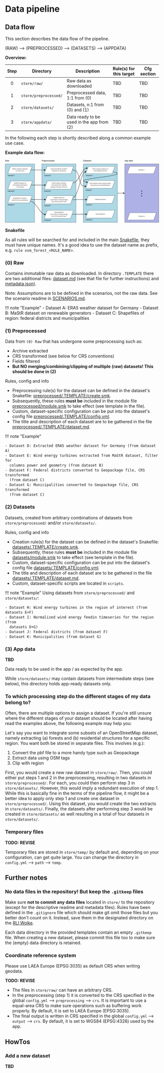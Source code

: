 # Data pipeline

## Data flow

This section describes the data flow of the pipeline.

(RAW) --> (PREPROCESSED) --> (DATASETS) --> (APPDATA)

**Overview:**

| **Step** | **Directory**         | **Description**                           | **Rule(s) for this target** | **Cfg section** |
|:--------:|-----------------------|-------------------------------------------|-----------------------------|-----------------|
|    0     | `store/raw/`          | Raw data as downloaded                    | TBD                         | TBD             |
|    1     | `store/preprocessed/` | Preprocessed data, 1:1 from (0)           | TBD                         | TBD             |
|    2     | `store/datasets/`     | Datasets, n:1 from (0) and (1)            | TBD                         | TBD             |
|    3     | `store/appdata/`      | Data ready to be used in the app from (2) | TBD                         | TBD             |

In the following each step is shortly described along a common example use
case.

**Example data flow:**

![example data flow](../../docs/img/datasets/pipeline_dataflow_example.png)

**Snakefile**

As all rules will be
searched for and included in the main [Snakefile](../workflow/Snakefile),
they must have unique names. It's a good idea to use the dataset name as prefix,
e.g. `rule osm_forest_<RULE_NAME>`.

### (0) Raw

Contains immutable raw data as downloaded. In directory `.TEMPLATE` there are
two additional files: [dataset.md](raw/.TEMPLATE/dataset.md) (see that file
for further  instructions) and [metadata.json)](raw/.TEMPLATE/metadata.json).

Note: Assumptions are to be defined in the scenarios, not the raw data.
See the scenario readme in [SCENARIOS.md](../scenarios/SCENARIOS.md).

!!! note "Example"
    - Dataset A: ERA5 weather dataset for Germany
    - Dataset B: MaStR dataset on renewable generators
    - Dataset C: Shapefiles of region: federal districts and municipalities

### (1) Preprocessed

Data from `(0) Raw` that has undergone some preprocessing such as:

- Archive extracted
- CRS transformed (see below for CRS conventions)
- Fields filtered
- **But NO merging/combining/clipping of multiple (raw) datasets! This should
  be done in (2)**

Rules, config and info

- Preprocessing rule(s) for the dataset can be defined in the dataset's Snakefile:
[preprocessed/.TEMPLATE/create.smk](preprocessed/.TEMPLATE/create.smk).
- Subsequently, these rules **must be** included in the module file
[preprocessed/module.smk](preprocessed/module.smk) to take effect (see
template in the file).
- Custom, dataset-specific configuration can be put into the dataset's config
file [preprocessed/.TEMPLATE/config.yml](preprocessed/.TEMPLATE/config.yml).
- The title and description of each dataset are to be gathered in the file
[preprocessed/.TEMPLATE/dataset.md](preprocessed/.TEMPLATE/dataset.md).

!!! note "Example"

    - Dataset D: Extracted ERA5 weather dataset for Germany (from dataset A)
    - Dataset E: Wind energy turbines extracted from MaStR dataset, filter for
      columns power and geometry (from dataset B)
    - Dataset F: Federal districts converted to Geopackage file, CRS transformed
      (from dataset C)
    - Dataset G: Municipalities converted to Geopackage file, CRS transformed
      (from dataset C)

### (2) Datasets

Datasets, created from arbitrary combinations of datasets from
`store/preprocessed/` and/or `store/datasets/`.

Rules, config and info

- Creation rule(s) for the dataset can be defined in the dataset's
  Snakefile: [datasets/.TEMPLATE/create.smk](datasets/.TEMPLATE/create.smk).
- Subsequently, these rules **must be** included in the module file
  [datasets/module.smk](datasets/module.smk) to take effect (see
  template in the file).
- Custom, dataset-specific configuration can be put into the dataset's config
  file [datasets/.TEMPLATE/config.yml](datasets/.TEMPLATE/config.yml).
- The title and description of each dataset are to be gathered in the file
  [datasets/.TEMPLATE/dataset.md](datasets/.TEMPLATE/dataset.md).
- Custom, dataset-specific scripts are located in `scripts`.

!!! note "Example"
    Using datasets from `store/preprocessed/` and `store/datasets/`:

    - Dataset H: Wind energy turbines in the region of interest (from datasets E+F)
    - Dataset I: Normalized wind energy feedin timeseries for the region (from
      datasets D+G)
    - Dataset J: Federal districts (from dataset F)
    - Dataset K: Municipalities (from dataset G)

### (3) App data

**TBD**

Data ready to be used in the app / as expected by the app.

While `store/datasets/` may contain datasets from intermediate steps (see
below), this directory holds app-ready datasets only.

### To which processing step do the different stages of my data belong to?

Often, there are multiple options to assign a dataset. If you're still unsure
where the different stages of your dataset should be located after having
read the examples above, the following example may help you:

Let's say you want to integrate some subsets of an OpenStreetMap dataset,
namely extracting (a) forests and (b) residential structures for a specific
region. You want both be stored in separate files. This involves (e.g.):

1. Convert the pbf file to a more handy type such as Geopackage
2. Extract data using OSM tags
3. Clip with region

First, you would create a new raw dataset in `store/raw/`. Then, you could
either put steps 1 and 2 in the preprocessing, resulting in two datasets in
`store/preprocessed/`. For each, you could then perform step 3 in
`store/datasets/`.
However, this would imply a redundant execution of step 1. While this is
basically fine in the terms of the pipeline flow, it might be a better idea to
apply only step 1 and create one dataset in `store/preprocessed/`.
Using this dataset, you would create the two extracts in `store/datasets/`.
Finally, the datasets after performing step 3 would be created in `store/datasets/` as well
resulting in a total of four datasets in `store/datasets/`.

### Temporary files

**TODO: REVISE**

Temporary files are stored in `store/temp/` by default and, depending on your
configuration, can get quite large.  You can change the directory in
`config.yml` --> `path` --> `temp`.

## Further notes

### No data files in the repository! But keep the `.gitkeep` files

Make sure **not to commit any data files** located in `store/` to the
repository (except for the descriptive readme and metadata files). Rules have
been defined in the `.gitignore` file which should make git omit those
files but you better don't count on it. Instead, save them in the designated
directory on the [RLI Wolke](https://wolke.rl-institut.de/f/160572).

Each data directory in the provided templates contain an empty `.gitkeep`
file. When creating a new dataset, please commit this file too to make sure
the (empty) data directory is retained.

### Coordinate reference system

Please use LAEA Europe (EPSG:3035) as default CRS when writing geodata.

**TODO: REVISE**

- The files in `store/raw/` can have an arbitrary CRS.
- In the preprocessing (step 1) it is converted to the CRS specified in the global `config.yml` --> `preprocessing` -->
  `crs`. It is important to use a equal-area CRS to make sure operations such as buffering work properly. By default,
  it is set to LAEA Europe (EPSG:3035).
- The final output is written in CRS specified in the global `config.yml` --> `output` --> `crs`. By default, it is set
  to WGS84 (EPSG:4326) used by the app.

## HowTos

### Add a new dataset

**TBD**
